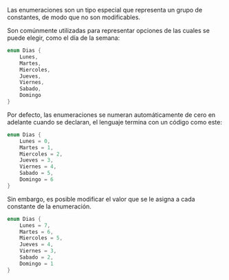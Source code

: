 Las enumeraciones son un tipo especial que representa un grupo de constantes, de modo que no son modificables. 

Son comúnmente utilizadas para representar opciones de las cuales se puede elegir, como el día de la semana:

```csharp
enum Dias {
	Lunes,
	Martes,
	Miercoles,
	Jueves,
	Viernes,
	Sabado,
	Domingo
}
```

Por defecto, las enumeraciones se numeran automáticamente de cero en adelante cuando se declaran, el lenguaje termina con un código como este:

```csharp
enum Dias {
	Lunes = 0,
	Martes = 1,
	Miercoles = 2,
	Jueves = 3,
	Viernes = 4,
	Sabado = 5,
	Domingo = 6
}
```

Sin embargo, es posible modificar el valor que se le asigna a cada constante de la enumeración.

```csharp
enum Dias {
	Lunes = 7,
	Martes = 6,
	Miercoles = 5,
	Jueves = 4,
	Viernes = 3,
	Sabado = 2,
	Domingo = 1
}
```